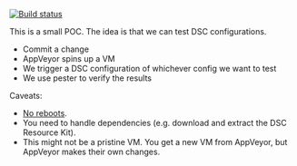 [![Build status](https://ci.appveyor.com/api/projects/status/x9ergljy7cbs8ph3/branch/master?svg=true)](https://ci.appveyor.com/project/RamblingCookieMonster/appveyor-dsc-test)

This is a small POC. The idea is that we can test DSC configurations.

* Commit a change
* AppVeyor spins up a VM
* We trigger a DSC configuration of whichever config we want to test
* We use pester to verify the results

Caveats:

 * [No reboots](http://help.appveyor.com/discussions/kb/13-machine-restart-during-build).
 * You need to handle dependencies (e.g. download and extract the DSC Resource Kit).
 * This might not be a pristine VM. You get a new VM from AppVeyor, but AppVeyor makes their own changes.